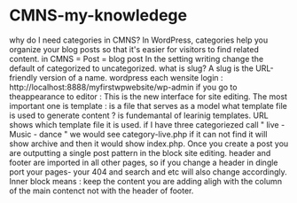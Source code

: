 # CMNS-my-knowledege

why do I need categories in CMNS? In WordPress, categories help you organize your blog posts so that it's easier for visitors to find related content.
in CMNS = Post = blog post
In the setting writing change the default of categorized to uncategorized.
what is slug? 
A slug is the URL-friendly version of a name.
wordpress each wensite login : http://localhost:8888/myfirstwpwebsite/wp-admin
if you go to theappearance to editor : This is the new interface for site editing. 
The most important one is template : is a file that serves as a model
what template file is used to generate content ? is fundemantal of learinig templates.
URL shows which template file it is used.
if I have three categoriezed call " live - Music - dance " we would see category-live.php if it can not find it will show archive and then it would show index.php.
Once you create a post you are outputting a single post pattern in the block site editing.
header and footer are imported in all other pages, so if you change a header in dingle port your pages- your 404 and search and etc will also change accordingly.
Inner block means : keep the content you are adding aligh with the column of the main contenct not with the header of footer. 
